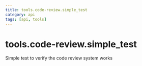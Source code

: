 ```yaml
---
title: tools.code-review.simple_test
category: api
tags: [api, tools]
---
```


# tools.code-review.simple_test

Simple test to verify the code review system works

